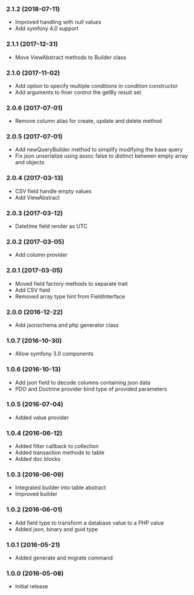 
### 2.1.2 (2018-07-11)

* Improved handling with null values
* Add symfony 4.0 support

### 2.1.1 (2017-12-31)

* Move ViewAbstract methods to Builder class

### 2.1.0 (2017-11-02)

* Add option to specify multiple conditions in condition constructor
* Add arguments to finer control the getBy result set

### 2.0.6 (2017-07-01)

* Remove column alias for create, update and delete method

### 2.0.5 (2017-07-01)

* Add newQueryBuilder method to simplify modifying the base query
* Fix json unserialize using assoc false to distinct between empty array and 
  objects

### 2.0.4 (2017-03-13)

* CSV field handle empty values
* Add ViewAbstract

### 2.0.3 (2017-03-12)

* Datetime field render as UTC

### 2.0.2 (2017-03-05)

* Add column provider

### 2.0.1 (2017-03-05)

* Moved field factory methods to separate trait
* Add CSV field
* Removed array type hint from FieldInterface

### 2.0.0 (2016-12-22)

* Add jsonschema and php generator class

### 1.0.7 (2016-10-30)

* Allow symfony 3.0 components

### 1.0.6 (2016-10-13)

* Add json field to decode columns containing json data
* PDO and Doctrine provider bind type of provided parameters

### 1.0.5 (2016-07-04)

* Added value provider

### 1.0.4 (2016-06-12)

* Added filter callback to collection
* Added transaction methods to table
* Added doc blocks

### 1.0.3 (2016-06-09)

* Integrated builder into table abstract
* Improved builder

### 1.0.2 (2016-06-01)

* Add field type to transform a database value to a PHP value
* Added json, binary and guid type

### 1.0.1 (2016-05-21)

* Added generate and migrate command

### 1.0.0 (2016-05-08)

* Initial release
